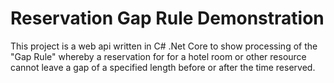 
# Reservation Gap Rule Demonstration
This project is a web api written in C# .Net Core to show processing of the "Gap Rule" whereby a reservation for for a hotel room or other resource cannot leave a gap of a specified length before or after the time reserved.
